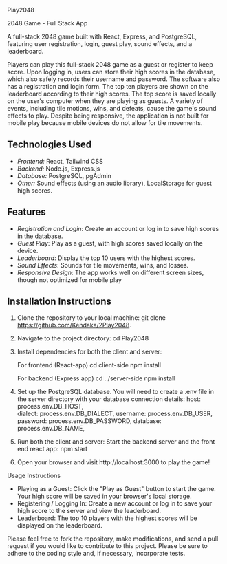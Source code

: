 Play2048

2048 Game - Full Stack App

A full-stack 2048 game built with React, Express, and PostgreSQL, featuring user registration, login, guest play, sound effects, and a leaderboard.

Players can play this full-stack 2048 game as a guest or register to keep score. Upon logging in, users can store their high scores in the database, which also safely records their username and password. The software also has a registration and login form. The top ten players are shown on the leaderboard according to their high scores. The top score is saved locally on the user's computer when they are playing as guests. A variety of events, including tile motions, wins, and defeats, cause the game's sound effects to play. Despite being responsive, the application is not built for mobile play because mobile devices do not allow for tile movements.

## Technologies Used
- *Frontend:* React, Tailwind CSS
- *Backend:* Node.js, Express.js
- *Database:* PostgreSQL, pgAdmin
- *Other:* Sound effects (using an audio library), LocalStorage for guest high scores.

## Features
- *Registration and Login*: Create an account or log in to save high scores in the database.
- *Guest Play*: Play as a guest, with high scores saved locally on the device.
- *Leaderboard*: Display the top 10 users with the highest scores.
- *Sound Effects*: Sounds for tile movements, wins, and losses.
- *Responsive Design*: The app works well on different screen sizes, though not optimized for mobile play

## Installation Instructions

1. Clone the repository to your local machine:
   git clone https://github.com/Kendaka/2Play2048.
   
2. Navigate to the project directory:
   cd Play2048
   
3. Install dependencies for both the client and server:

   For frontend (React-app)
   cd client-side
   npm install

   For backend (Express app)
   cd ../server-side
   npm install
   
4. Set up the PostgreSQL database. You will need to create a .env file in the server directory with your database connection details:
     host: process.env.DB_HOST,      
     dialect: process.env.DB_DIALECT,
     username: process.env.DB_USER,
     password: process.env.DB_PASSWORD,
     database: process.env.DB_NAME,
   
5. Run both the client and server:
     Start the backend server and the front end react app:
     npm start
   
6. Open your browser and visit http://localhost:3000 to play the game!


Usage Instructions
  - Playing as a Guest: Click the "Play as Guest" button to start the game. Your high score will be saved in your browser's local storage.
  - Registering / Logging In: Create a new account or log in to save your high score to the server and view the leaderboard.
  - Leaderboard: The top 10 players with the highest scores will be displayed on the leaderboard.

Please feel free to fork the repository, make modifications, and send a pull request if you would like to contribute to this project. Please be sure to adhere to the coding style and, if necessary, incorporate tests. 

